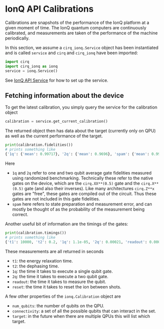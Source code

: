 # IonQ API Calibrations

Calibrations are snapshots of the performance of the IonQ platform
at a given moment of time.  The IonQ quantum computers are continuously
calibrated, and measurements are taken of the performance of the machine
periodically.

In this section, we assume a `cirq_ionq.Service` object has been instantiated and is
called `service` and `cirq` and `cirq_ionq` have been imported:
```python
import cirq
import cirq_ionq as ionq
service = ionq.Service()
```
See [IonQ API Service](service.md) for how to set up the service.

## Fetching information about the device

To get the latest calibration, you simply query the service for the calibration
object
```python
calibration = service.get_current_calibration()
```
The returned object then has data about the target (currently only on QPU)
as well as the current performance of the target.

```python
print(calibration.fidelities())
# prints something like
{'1q': {'mean': 0.99717}, '2q': {'mean': 0.9696}, 'spam': {'mean': 0.9961}}
```
Here
* `1q` and `2q` refer to one and two qubit average gate fidelities measured using
randomized benchmarking.  Technically these refer to the native gates on the
device, which are the `cirq.XX**(0.5)` gate and the `cirq.X**(0.5)` gate (and also their
inverses).  Like many architectures `cirq.Z**x` gates are "free", these gates are
compiled out of the circuit.  Thus these gates are not included in
this gate fidelities.
* `spam` here refers to state preparation and measurement
error, and can mostly be thought of as the probability of the measurement
being correct.

Another useful bit of information are the timings of the gates:
```python
print(calibration.timings())
# prints something like
{'t1': 10000, 't2': 0.2, '1q': 1.1e-05, '2q': 0.00021, 'readout': 0.000175, 'reset': 3.5e-05}
```
These measurements are all returned in seconds
* `t1`: the energy relaxation time.
* `t2`: the dephasing time.
* `1q`: the time it takes to execute a single qubit gate.
* `2q`: the time it takes to execute a two qubit gate.
* `readout`: the time it takes to measure the qubit.
* `reset`: the time it takes to reset the ion between shots.

A few other properties of the `ionq.Calibration` object are
* `num_qubits`: the number of qubits on the QPU.
* `connectivity`: a set of all the possible qubits that can interact in the set.
* `target`: in the future when there are multiple QPUs this will list which target.
